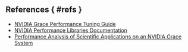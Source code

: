 ## References { #refs }

* [NVIDIA Grace Performance Tuning Guide](https://docs.nvidia.com/grace-perf-tuning-guide/index.html)
* [NVIDIA Performance Libraries Documentation](https://docs.nvidia.com/nvpl/)
* [Performance Analysis of Scientific Applications on an NVIDIA Grace System](https://ieeexplore-ieee-org.ezproxy.lib.utexas.edu/document/10820760)


